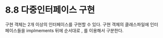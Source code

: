 # 8.8 다중인터페이스 구현
구현 객체는 2개 이상의 인터페이스를 구현할 수 있다.
구현 객체의 클래스파일에 인터페이스들을 implmements 뒤에 순서대로 , 를 이용해서 구분한다.

